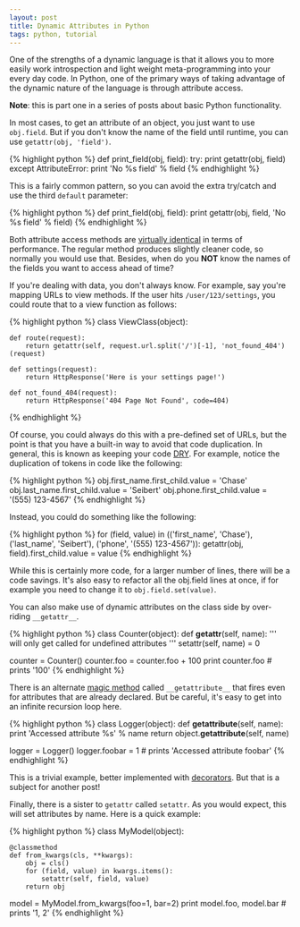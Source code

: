 ```yaml
---
layout: post
title: Dynamic Attributes in Python
tags: python, tutorial
---
```


One of the strengths of a dynamic language is that it allows you to more easily work introspection and light weight meta-programming into your every day code. In Python, one of the primary ways of taking advantage of the dynamic nature of the language is through attribute access.

__Note__: this is part one in a series of posts about basic Python functionality.

In most cases, to get an attribute of an object, you just want to use `obj.field`. But if you don't know the name of the field until runtime, you can use `getattr(obj, 'field')`.

{% highlight python %}
def print_field(obj, field):
    try:
        print getattr(obj, field)
    except AttributeError:
        print 'No %s field' % field
{% endhighlight %}

This is a fairly common pattern, so you can avoid the extra try/catch and use the third `default` parameter:

{% highlight python %}
def print_field(obj, field):
    print getattr(obj, field, 'No %s field' % field)
{% endhighlight %}

Both attribute access methods are [virtually identical](http://stackoverflow.com/questions/2909423/is-it-bad-practice-to-use-pythons-getattr-extensively#answer-2909734) in terms of performance. The regular method produces slightly cleaner code, so normally you would use that. Besides, when do you __NOT__ know the names of the fields you want to access ahead of time?

If you're dealing with data, you don't always know. For example, say you're mapping URLs to view methods. If the user hits `/user/123/settings`, you could route that to a view function as follows:

{% highlight python %}
class ViewClass(object):

    def route(request):
        return getattr(self, request.url.split('/')[-1], 'not_found_404')(request)

    def settings(request):
        return HttpResponse('Here is your settings page!')

    def not_found_404(request):
        return HttpResponse('404 Page Not Found', code=404)
{% endhighlight %}

Of course, you could always do this with a pre-defined set of URLs, but the point is that you have a built-in way to avoid that code duplication. In general, this is known as keeping your code [DRY](http://en.wikipedia.org/wiki/Don't_repeat_yourself). For example, notice the duplication of tokens in code like the following:

{% highlight python %}
obj.first_name.first_child.value = 'Chase'
obj.last_name.first_child.value = 'Seibert'
obj.phone.first_child.value = '(555) 123-4567'
{% endhighlight %}

Instead, you could do something like the following:

{% highlight python %}
for (field, value) in (('first_name', 'Chase'), ('last_name', 'Seibert'), ('phone', '(555) 123-4567')):
    getattr(obj, field).first_child.value = value
{% endhighlight %}

While this is certainly more code, for a larger number of lines, there will be a code savings. It's also easy to refactor all the obj.field lines at once, if for example you need to change it to `obj.field.set(value)`.

You can also make use of dynamic attributes on the class side by over-riding `__getattr__`.

{% highlight python %}
class Counter(object):
    def __getattr__(self, name):
        ''' will only get called for undefined attributes '''
        setattr(self, name) = 0

counter = Counter()
counter.foo = counter.foo + 100
print counter.foo  # prints '100'
{% endhighlight %}

There is an alternate [magic method](http://www.rafekettler.com/magicmethods.html) called `__getattribute__` that fires even for attributes that are already declared. But be careful, it's easy to get into an infinite recursion loop here.

{% highlight python %}
class Logger(object):
    def __getattribute__(self, name):
        print 'Accessed attribute %s' % name
        return object.__getattribute__(self, name)

logger = Logger()
logger.foobar = 1  # prints 'Accessed attribute foobar'
{% endhighlight %}

This is a trivial example, better implemented with [decorators](http://wiki.python.org/moin/PythonDecorators). But that is a subject for another post!

Finally, there is a sister to `getattr` called `setattr`. As you would expect, this will set attributes by name. Here is a quick example:

{% highlight python %}
class MyModel(object):

    @classmethod
    def from_kwargs(cls, **kwargs):
        obj = cls()
        for (field, value) in kwargs.items():
            setattr(self, field, value)
        return obj

model = MyModel.from_kwargs(foo=1, bar=2)
print model.foo, model.bar  # prints '1, 2'
{% endhighlight %}
